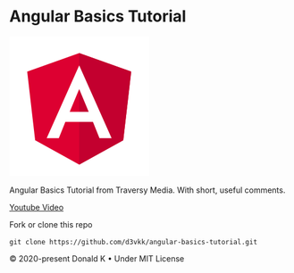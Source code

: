 # Angular Basics Tutorial

![Angular Logo](https://github.com/d3vkk/angular-basics-tutorial/blob/master/angular-logo.png)

Angular Basics Tutorial from Traversy Media. With short, useful comments.

[Youtube Video](https://www.youtube.com/watch?v=Fdf5aTYRW0E)

Fork or clone this repo
```
git clone https://github.com/d3vkk/angular-basics-tutorial.git
```

© 2020-present Donald K • Under MIT License
